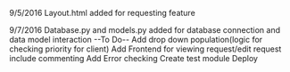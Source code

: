 9/5/2016
Layout.html added for requesting feature

9/7/2016
Database.py and models.py added for database connection and data model interaction
--To Do--
Add drop down population(logic for checking priority for client)
Add Frontend for viewing request/edit request include commenting
Add Error checking
Create test module
Deploy